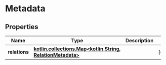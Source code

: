 
# Metadata

## Properties
Name | Type | Description | Notes
------------ | ------------- | ------------- | -------------
**relations** | [**kotlin.collections.Map&lt;kotlin.String, RelationMetadata&gt;**](RelationMetadata.md) |  |  [optional]



